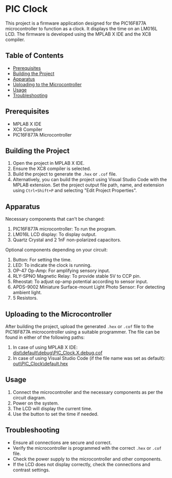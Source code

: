 # PIC Clock

This project is a firmware application designed for the PIC16F877A microcontroller to function as a clock. It displays the time on an LM016L LCD. The firmware is developed using the MPLAB X IDE and the XC8 compiler.

## Table of Contents

- [Prerequisites](#prerequisites)
- [Building the Project](#building-the-project)
- [Apparatus](#apparatus)
- [Uploading to the Microcontroller](#uploading-to-the-microcontroller)
- [Usage](#usage)
- [Troubleshooting](#troubleshooting)

## Prerequisites

- MPLAB X IDE
- XC8 Compiler
- PIC16F877A Microcontroller

## Building the Project

1. Open the project in MPLAB X IDE.
2. Ensure the XC8 compiler is selected.
3. Build the project to generate the `.hex` or `.cof` file.
4. Alternatively, you can build the project using Visual Studio Code with the MPLAB extension. Set the project output file path, name, and extension using `Ctrl+Shift+P` and selecting "Edit Project Properties".

## Apparatus

Necessary components that can't be changed:

1. PIC16F877A microcontroller: To run the program.
2. LM016L LCD display: To display output.
3. Quartz Crystal and 2 1nF non-polarized capacitors.

Optional components depending on your circuit:

1. Button: For setting the time.
2. LED: To indicate the clock is running.
3. OP-47 Op-Amp: For amplifying sensory input.
4. RLY-SPNO Magnetic Relay: To provide stable 5V to CCP pin.
5. Rheostat: To adjust op-amp potential according to sensor input.
6. APDS-9002 Miniature Surface-mount Light Photo Sensor: For detecting ambient light.
7. 5 Resistors.

## Uploading to the Microcontroller

After building the project, upload the generated `.hex` or `.cof` file to the PIC16F877A microcontroller using a suitable programmer. The file can be found in either of the following paths:

1. In case of using MPLAB X IDE: [dist\default\debug\PIC_Clock.X.debug.cof](./dist/default/debug/PIC_Clock.X.debug.cof)
2. In case of using Visual Studio Code (if the file name was set as default): [out\PIC_Clock\default.hex](./out/PIC_Clock/default.hex)

## Usage

1. Connect the microcontroller and the necessary components as per the circuit diagram.
2. Power on the system.
3. The LCD will display the current time.
4. Use the button to set the time if needed.

## Troubleshooting

- Ensure all connections are secure and correct.
- Verify the microcontroller is programmed with the correct `.hex` or `.cof` file.
- Check the power supply to the microcontroller and other components.
- If the LCD does not display correctly, check the connections and contrast settings.